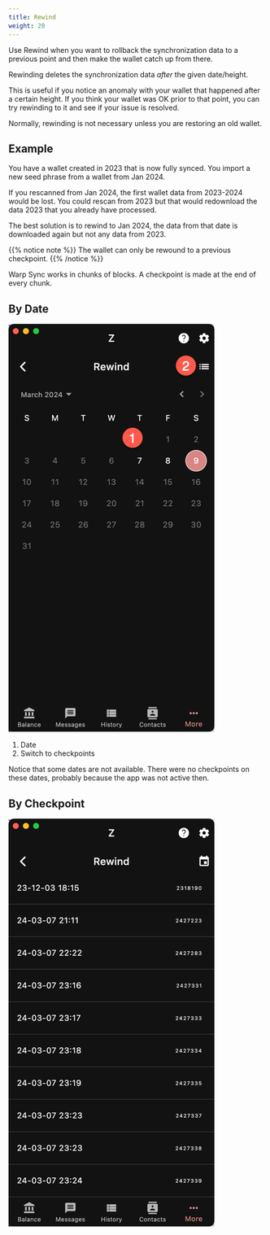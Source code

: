 ```yaml
---
title: Rewind
weight: 20
---
```


Use Rewind when you want to rollback the synchronization
data to a previous point and then make the wallet catch up from there.

Rewinding deletes the synchronization data *after* the
given date/height.

This is useful if you notice an anomaly with your wallet
that happened after a certain height. If you think
your wallet was OK prior to that point, you can try
rewinding to it and see if your issue is resolved.

Normally, rewinding is not necessary unless you are restoring
an old wallet.

## Example

You have a wallet created in 2023 that is now fully synced.
You import a new seed phrase from a wallet from Jan 2024.

If you rescanned from Jan 2024, the first wallet data from 2023-2024
would be lost.
You could rescan from 2023 but that would redownload the data 2023
that you already have processed.

The best solution is to rewind to Jan 2024, the data from that
date is downloaded again but not any data from 2023.

{{% notice note %}}
The wallet can only be rewound to a previous checkpoint.
{{% /notice %}}

Warp Sync works in chunks of blocks. A checkpoint is 
made at the end of every chunk. 

## By Date
![By Date](2024-03-09_19-37-01.png)

1. Date
1. Switch to checkpoints

Notice that some dates are not available. There were 
no checkpoints on these dates, probably because the app
was not active then.

## By Checkpoint
![By Checkpoint](2024-03-09_19-37-38.png)
